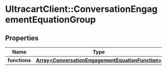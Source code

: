 # UltracartClient::ConversationEngagementEquationGroup

## Properties
Name | Type | Description | Notes
------------ | ------------- | ------------- | -------------
**functions** | [**Array&lt;ConversationEngagementEquationFunction&gt;**](ConversationEngagementEquationFunction.md) |  | [optional] 


